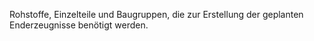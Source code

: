 Rohstoffe, Einzelteile und Baugruppen, die zur Erstellung der geplanten Enderzeugnisse benötigt werden.
